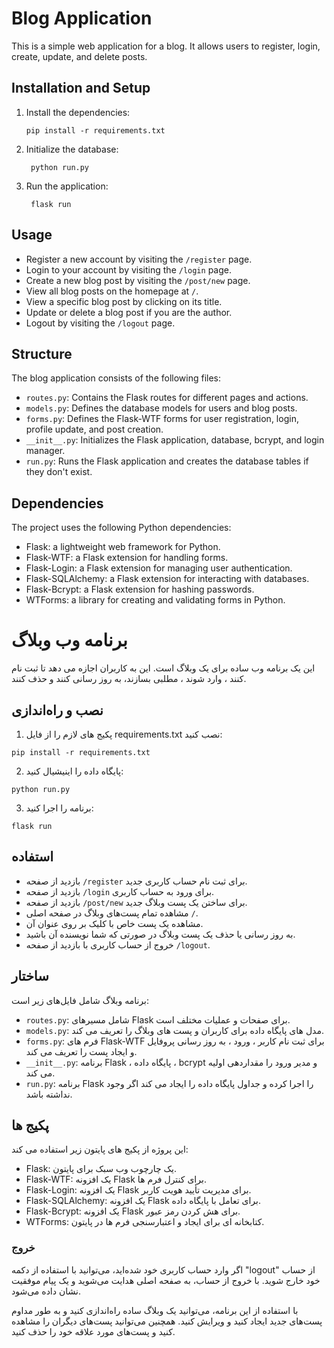 # Blog Application

This is a simple web application for a blog. It allows users to register, login, create, update, and delete posts. 

## Installation and Setup

1. Install the dependencies:
   

       pip install -r requirements.txt
   

2. Initialize the database:
   

        python run.py
   

3. Run the application:
   
        flask run


## Usage

- Register a new account by visiting the `/register` page.
- Login to your account by visiting the `/login` page.
- Create a new blog post by visiting the `/post/new` page.
- View all blog posts on the homepage at `/`.
- View a specific blog post by clicking on its title.
- Update or delete a blog post if you are the author.
- Logout by visiting the `/logout` page.

## Structure

The blog application consists of the following files:

- `routes.py`: Contains the Flask routes for different pages and actions.
- `models.py`: Defines the database models for users and blog posts.
- `forms.py`: Defines the Flask-WTF forms for user registration, login, profile update, and post creation.
- `__init__.py`: Initializes the Flask application, database, bcrypt, and login manager.
- `run.py`: Runs the Flask application and creates the database tables if they don't exist.

## Dependencies

The project uses the following Python dependencies:

- Flask: a lightweight web framework for Python.
- Flask-WTF: a Flask extension for handling forms.
- Flask-Login: a Flask extension for managing user authentication.
- Flask-SQLAlchemy: a Flask extension for interacting with databases.
- Flask-Bcrypt: a Flask extension for hashing passwords.
- WTForms: a library for creating and validating forms in Python.


# برنامه وب وبلاگ

این یک برنامه وب ساده برای یک وبلاگ است. این به کاربران اجازه می دهد تا ثبت نام کنند ، وارد شوند ، مطلبی بسازند، به روز رسانی کنند و حذف کنند.

## نصب و راه‌اندازی

1. پکیج های لازم را از فایل requirements.txt نصب کنید:


```
pip install -r requirements.txt
```

2. پایگاه داده را اینیشیال کنید:


```
python run.py
```

3. برنامه را اجرا کنید:


```
flask run
```

## استفاده

- بازدید از صفحه `/register` برای ثبت نام حساب کاربری جدید.
- بازدید از صفحه `/login` برای ورود به حساب کاربری.
- بازدید از صفحه `/post/new` برای ساختن یک پست وبلاگ جدید.
- مشاهده تمام پست‌های وبلاگ در صفحه اصلی `/`.
- مشاهده یک پست خاص با کلیک بر روی عنوان آن.
- به روز رسانی یا حذف یک پست وبلاگ در صورتی که شما نویسنده آن باشید.
- خروج از حساب کاربری با بازدید از صفحه `/logout`.

## ساختار

برنامه وبلاگ شامل فایل‌های زیر است:

- `routes.py`: شامل مسیرهای Flask برای صفحات و عملیات مختلف است.
- `models.py`: مدل های پایگاه داده برای کاربران و پست های وبلاگ را تعریف می کند.
- `forms.py`: فرم های Flask-WTF برای ثبت نام کاربر ، ورود ، به روز رسانی پروفایل و ایجاد پست را تعریف می کند.
- `__init__.py`: برنامه Flask ، پایگاه داده ، bcrypt و مدیر ورود را مقداردهی اولیه می کند.
- `run.py`: برنامه Flask را اجرا کرده و جداول پایگاه داده را ایجاد می کند اگر وجود نداشته باشد.

## پکیج ها

این پروژه از پکیج های پایتون زیر استفاده می کند:

- Flask: یک چارچوب وب سبک برای پایتون.
- Flask-WTF: یک افزونه Flask برای کنترل فرم ها.
- Flask-Login: یک افزونه Flask برای مدیریت تأیید هویت کاربر.
- Flask-SQLAlchemy: یک افزونه Flask برای تعامل با پایگاه داده.
- Flask-Bcrypt: یک افزونه Flask برای هش کردن رمز عبور.
- WTForms: کتابخانه ای برای ایجاد و اعتبارسنجی فرم ها در پایتون.
### خروج

اگر وارد حساب کاربری خود شده‌اید، می‌توانید با استفاده از دکمه "logout" از حساب خود خارج شوید. با خروج از حساب، به صفحه اصلی هدایت می‌شوید و یک پیام موفقیت نشان داده می‌شود.

با استفاده از این برنامه، می‌توانید یک وبلاگ ساده راه‌اندازی کنید و به طور مداوم پست‌های جدید ایجاد کنید و ویرایش کنید. همچنین می‌توانید پست‌های دیگران را مشاهده کنید و پست‌های مورد علاقه خود را حذف کنید.
